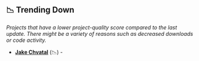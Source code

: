 ## 📉 Trending Down

_Projects that have a lower project-quality score compared to the last update. There might be a variety of reasons such as decreased downloads or code activity._

- <b><a href="https://wiki.jacob.chvatal.com/">Jake Chvatal</a></b> (📉) - 

